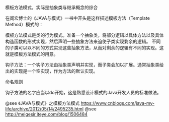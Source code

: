 
模板方法模式，实际是抽象类与继承概念的综合





在阎宏博士的《JAVA与模式》一书中开头是这样描述模板方法（Template Method）模式的：

模板方法模式是类的行为模式。准备一个抽象类，将部分逻辑以具体方法以及具体构造函数的形式实现，然后声明一些抽象方法来迫使子类实现剩余的逻辑。
不同的子类可以以不同的方式实现这些抽象方法，从而对剩余的逻辑有不同的实现。这就是模板方法模式的用意。




钩子方法：一个钩子方法由抽象类声明并实现，而子类会加以扩展。通常抽象类给出的实现是一个空实现，作为方法的默认实现。

命名规则


钩子方法的名字应当以do开始，这是熟悉设计模式的Java开发人员的标准做法。


@see 《JAVA与模式》之模板方法模式 https://www.cnblogs.com/java-my-life/archive/2012/05/14/2495235.html
@see http://meigesir.iteye.com/blog/1506484